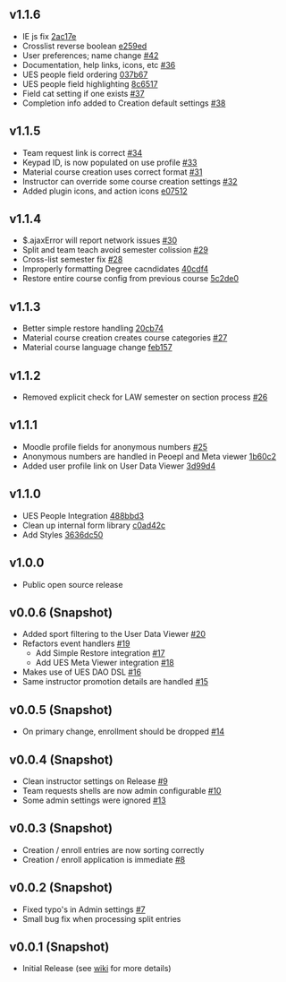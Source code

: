 ## v1.1.6

- IE js fix [2ac17e][2ac17e]
- Crosslist reverse boolean [e259ed][e259ed]
- User preferences; name change [#42][42]
- Documentation, help links, icons, etc [#36][36]
- UES people field ordering [037b67][037b67]
- UES people field highlighting [8c6517][8c6517]
- Field cat setting if one exists [#37][37]
- Completion info added to Creation default settings [#38][38]

[2ac17e]: https://github.com/lsuits/cps/commit/2ac17e85e5e61d436648c93988532cb77d979a21
[e259ed]: https://github.com/lsuits/cps/commit/e259ed74b0e45bfc003392e1a18251b8c5633dc9
[037b67]: https://github.com/lsuits/cps/commit/037b670a0b2cf09c00bceea962573cefac9185ef
[8c6517]: https://github.com/lsuits/cps/commit/8c651765138d5c8255208fc1f88cdd89aafa90a0
[42]: https://github.com/lsuits/cps/pull/42
[37]: https://github.com/lsuits/cps/issues/37
[38]: https://github.com/lsuits/cps/issues/38
[36]: https://github.com/lsuits/cps/issues/36

## v1.1.5

- Team request link is correct [#34][34]
- Keypad ID, is now populated on use profile [#33][33]
- Material course creation uses correct format [#31][31]
- Instructor can override some course creation settings [#32][32]
- Added plugin icons, and action icons [e07512][e07512]

[34]: https://github.com/lsuits/cps/issues/34
[33]: https://github.com/lsuits/cps/issues/33
[32]: https://github.com/lsuits/cps/issues/32
[31]: https://github.com/lsuits/cps/issues/31
[e07512]: https://github.com/lsuits/cps/commit/e07512e7667106c7cf2e2c2cf9f78a5c4860fa15db

## v1.1.4

- $.ajaxError will report network issues [#30][30]
- Split and team teach avoid semester colission [#29][29]
- Cross-list semester fix [#28][28]
- Improperly formatting Degree cacndidates [40cdf4][40cdf4]
- Restore entire course config from previous course [5c2de0][5c2de0]

[28]: https://github.com/lsuits/cps/issues/28
[29]: https://github.com/lsuits/cps/issues/29
[30]: https://github.com/lsuits/cps/issues/30
[5c2de0]: https://github.com/lsuits/cps/commit/5c2de03372123aeac64d44e4a356163a512cf802
[40cdf4]: https://github.com/lsuits/cps/commit/40cdf4391a74905ff00e1fa45c064403bab09670

## v1.1.3

- Better simple restore handling [20cb74][20cb74]
- Material course creation creates course categories [#27][27]
- Material course language change [feb157][feb157]

[feb157]: https://github.com/lsuits/cps/commit/feb157d483dd30ada59624cddaf84cbc9a0c10cb
[20cb74]: https://github.com/lsuits/cps/commit/20cb748699460fa2bcae13b22c74d7954523493b
[27]: https://github.com/lsuits/cps/issues/27

## v1.1.2

- Removed explicit check for LAW semester on section process [#26][26]

[26]: https://github.com/lsuits/cps/issues/26

## v1.1.1

- Moodle profile fields for anonymous numbers [#25][25]
- Anonymous numbers are handled in Peoepl and Meta viewer [1b60c2][1b60c2]
- Added user profile link on User Data Viewer [3d99d4][3d99d4]

[25]: https://github.com/lsuits/cps/issues/25
[1b60c2]: https://github.com/lsuits/cps/commit/1b60c2982844753814e15923e9e6ce3a16bcc180
[3d99d4]: https://github.com/lsuits/cps/commit/3d99d4bb52b1d25135e28062e6addf932c7ffa42

## v1.1.0

- UES People Integration [488bbd3][488bbd3]
- Clean up internal form library [c0ad42c](https://github.com/lsuits/cps/commit/c0ad42cb01c1f4c8815a3ddde13f647cd778efcc)
- Add Styles [3636dc50](https://github.com/lsuits/cps/commit/3636dc50b134ef61558ff5c7cb6d2abe3f9d22a8)

[488bbd3]: https://github.com/lsuits/cps/commit/488bbd3dff5fc4c6c9cda94ccf25d068de9c24b0

## v1.0.0

- Public open source release

## v0.0.6 (Snapshot)

- Added sport filtering to the User Data Viewer [#20](https://github.com/lsuits/cps/issues/20)
- Refactors event handlers [#19](https://github.com/lsuits/cps/issues/19)
  - Add Simple Restore integration [#17](https://github.com/lsuits/cps/issues/17)
  - Add UES Meta Viewer integration [#18](https://github.com/lsuits/cps/issues/18)
- Makes use of UES DAO DSL [#16](https://github.com/lsuits/cps/issues/16)
- Same instructor promotion details are handled [#15](https://github.com/lsuits/cps/issues/15)

## v0.0.5 (Snapshot)

- On primary change, enrollment should be dropped [#14](https://github.com/lsuits/cps/issues/14)

## v0.0.4 (Snapshot)

- Clean instructor settings on Release [#9](https://github.com/lsuits/cps/issues/9)
- Team requests shells are now admin configurable [#10](https://github.com/lsuits/cps/issues/10)
- Some admin settings were ignored [#13](https://github.com/lsuits/cps/issues/13)

## v0.0.3 (Snapshot)

- Creation / enroll entries are now sorting correctly
- Creation / enroll application is immediate [#8](https://github.com/lsuits/cps/issues/8)

## v0.0.2 (Snapshot)

- Fixed typo's in Admin settings [#7](https://github.com/lsuits/cps/issues/7)
- Small bug fix when processing split entries

## v0.0.1 (Snapshot)

- Initial Release (see [wiki](https://github.com/lsuits/cps/wiki) for more details)
